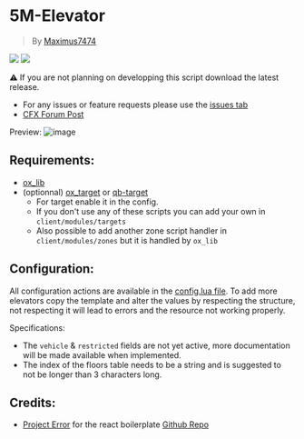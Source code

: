 # 5M-Elevator
> By [Maximus7474](https://github.com/Maximus7474)

  ![](https://img.shields.io/github/downloads/Maximus7474/5M-Elevator/total?logo=github)
  ![](https://img.shields.io/github/v/release/Maximus7474/5M-Elevator?logo=github)

⚠️ If you are not planning on developping this script download the latest release.

- For any issues or feature requests please use the [issues tab](https://github.com/Maximus7474/5M-Elevator/issues)
- [CFX Forum Post](https://forum.cfx.re/t/free-elevator-interface/5241372/1)

Preview:
![image](https://github.com/Maximus7474/5M-Elevator/assets/94017712/75fcdbda-4ba5-4935-862a-b84d222f5497)

## Requirements:
- [ox_lib](https://github.com/overextended/ox_lib/releases)
- (optionnal) [ox_target](https://github.com/overextended/ox_target/releases) or [qb-target](https://github.com/qbcore-framework/qb-target)
  - For target enable it in the config.
  - If you don't use any of these scripts you can add your own in `client/modules/targets`
  - Also possible to add another zone script handler in `client/modules/zones` but it is handled by `ox_lib`

## Configuration:
All configuration actions are available in the [config.lua file](https://github.com/Maximus7474/5M-Elevator/blob/1.0.1/shared/config.lua).
To add more elevators copy the template and alter the values by respecting the structure, not respecting it will lead to errors and the resource not working properly.

Specifications:
- The `vehicle` & `restricted` fields are not yet active, more documentation will be made available when implemented.
- The index of the floors table needs to be a string and is suggested to not be longer than 3 characters long.

## Credits:
- [Project Error](https://github.com/project-error) for the react boilerplate [Github Repo](https://github.com/project-error/fivem-react-boilerplate-lua)

